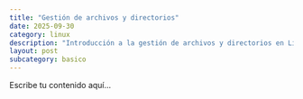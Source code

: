 ```yaml
---
title: "Gestión de archivos y directorios"
date: 2025-09-30
category: linux
description: "Introducción a la gestión de archivos y directorios en Linux."
layout: post
subcategory: basico
---
```


Escribe tu contenido aquí...
